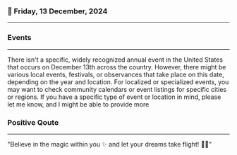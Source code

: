 ### 📅 Friday, 13 December, 2024
------
### Events
------
There isn't a specific, widely recognized annual event in the United States that occurs on December 13th across the country. However, there might be various local events, festivals, or observances that take place on this date, depending on the year and location. For localized or specialized events, you may want to check community calendars or event listings for specific cities or regions. If you have a specific type of event or location in mind, please let me know, and I might be able to provide more
### Positive Qoute
------
"Believe in the magic within you ✨ and let your dreams take flight! 🚀😊"
